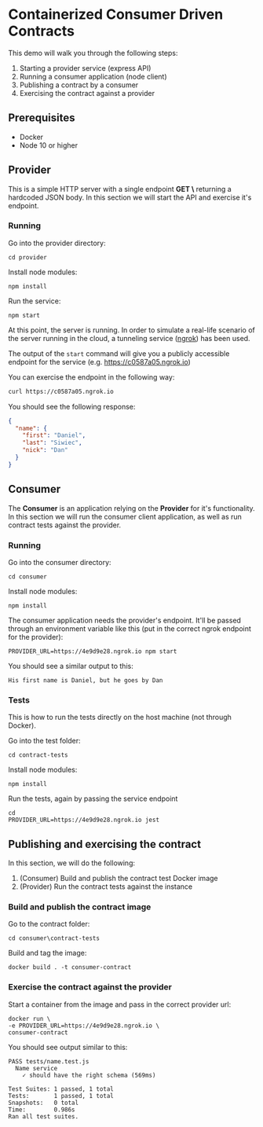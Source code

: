 # Containerized Consumer Driven Contracts

This demo will walk you through the following steps:

1. Starting a provider service (express API)
1. Running a consumer application (node client)
1. Publishing a contract by a consumer
1. Exercising the contract against a provider

## Prerequisites

* Docker
* Node 10 or higher

## Provider

This is a simple HTTP server with a single endpoint **GET \\** returning a hardcoded JSON body. In this section we will start the API and exercise it's endpoint.

### Running

Go into the provider directory:

```shell
cd provider
```

Install node modules:

```shell
npm install
```

Run the service:

```shell
npm start
```

At this point, the server is running. In order to simulate a real-life scenario of the server running in the cloud, a tunneling service ([ngrok](https://ngrok.com/)) has been used.

The output of the `start` command will give you a publicly accessible endpoint for the service (e.g. https://c0587a05.ngrok.io)

You can exercise the endpoint in the following way:

```bash
curl https://c0587a05.ngrok.io
```

You should see the following response:

```json
{
  "name": {
    "first": "Daniel",
    "last": "Siwiec",
    "nick": "Dan"
  }
}
```

## Consumer

The **Consumer** is an application relying on the **Provider** for it's functionality. In this section we will run the consumer client application, as well as run contract tests against the provider.

### Running

Go into the consumer directory:

```shell
cd consumer
```

Install node modules:
```shell
npm install
```

The consumer application needs the provider's endpoint. It'll be passed through an environment variable like this (put in the correct ngrok endpoint for the provider):

```shell
PROVIDER_URL=https://4e9d9e28.ngrok.io npm start
```

You should see a similar output to this:

```
His first name is Daniel, but he goes by Dan
```

### Tests
This is how to run the tests directly on the host machine (not through Docker).

Go into the test folder:

```shell
cd contract-tests
```

Install node modules:
```shell
npm install
```

Run the tests, again by passing the service endpoint
```
cd 
PROVIDER_URL=https://4e9d9e28.ngrok.io jest
```


## Publishing and exercising the contract
In this section, we will do the following:

1. (Consumer) Build and publish the contract test Docker image
1. (Provider) Run the contract tests against the instance

### Build and publish the contract image

Go to the contract folder:

```shell
cd consumer\contract-tests
```

Build and tag the image:

```shell
docker build . -t consumer-contract
```

### Exercise the contract against the provider

Start a container from the image and pass in the correct provider url:

```shell
docker run \
-e PROVIDER_URL=https://4e9d9e28.ngrok.io \
consumer-contract
```

You should see output similar to this:

```shell
PASS tests/name.test.js
  Name service
    ✓ should have the right schema (569ms)

Test Suites: 1 passed, 1 total
Tests:       1 passed, 1 total
Snapshots:   0 total
Time:        0.986s
Ran all test suites.
```